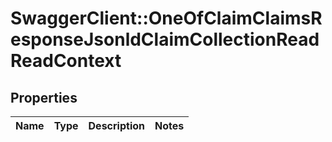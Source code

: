 # SwaggerClient::OneOfClaimClaimsResponseJsonldClaimCollectionReadReadContext

## Properties
Name | Type | Description | Notes
------------ | ------------- | ------------- | -------------

